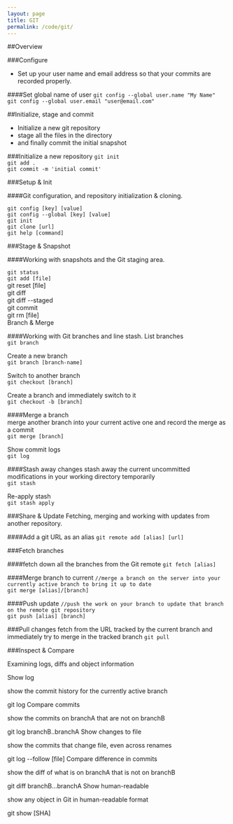 ```yaml
---
layout: page
title: GIT
permalink: /code/git/
---
```


##Overview

###Configure

- Set up your user name and email address so that your commits are recorded properly.

####Set global name of user
`git config --global user.name "My Name"`  
`git config --global user.email "user@email.com"`

##Initialize, stage and commit

- Initialize a new git repository
- stage all the files in the directory 
- and finally commit the initial snapshot

###Initialize a new repository
`git init`  
`git add .`  
`git commit -m 'initial commit'`

###Setup & Init

####Git configuration, and repository initialization & cloning.
```
git config [key] [value]  
git config --global [key] [value]  
git init  
git clone [url]  
git help [command]  
```

###Stage & Snapshot

####Working with snapshots and the Git staging area.

`git status`   
`git add [file]`   
git reset [file]   
git diff   
git diff --staged   
git commit   
git rm [file]   
Branch & Merge   

####Working with Git branches and line stash.
List branches   
`git branch`

Create a new branch   
`git branch [branch-name]`   

Switch to another branch   
`git checkout [branch]`   

Create a branch and immediately switch to it   
`git checkout -b [branch]`   

####Merge a branch   
merge another branch into your current active one and record the merge as a commit   
`git merge [branch]`   

Show commit logs   
`git log`   

####Stash away changes
stash away the current uncommitted modifications in your working directory temporarily   
`git stash`   

Re-apply stash   
`git stash apply`   

###Share & Update
Fetching, merging and working with updates from another repository.

####Add a git URL as an alias
`git remote add [alias] [url]`

###Fetch branches

####fetch down all the branches from the Git remote
`git fetch [alias]`

####Merge branch to current
`//merge a branch on the server into your currently active branch to bring it up to date`  
`git merge [alias]/[branch]`

####Push update
`//push the work on your branch to update that branch on the remote git repository`  
`git push [alias] [branch]`

###Pull changes
fetch from the URL tracked by the current branch and immediately try to merge in the tracked branch
`git pull`

###Inspect & Compare

Examining logs, diffs and object information

Show log

show the commit history for the currently active branch

git log
Compare commits

show the commits on branchA that are not on branchB

git log branchB..branchA
Show changes to file

show the commits that change file, even across renames

git log --follow [file]
Compare difference in commits

show the diff of what is on branchA that is not on branchB

git diff branchB...branchA
Show human-readable

show any object in Git in human-readable format

git show [SHA]